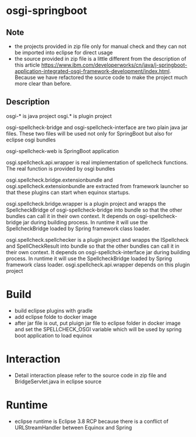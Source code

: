 # osgi-springboot

## Note

* the projects provided in zip file only for manual check and they can not be imported into eclipse for direct usage
* the source provided in zip file is a little different from the description of this article https://www.ibm.com/developerworks/cn/java/j-springboot-application-integrated-osgi-framework-development/index.html. Because we have refactored the source code to make the project much more clear than before.

## Description

osgi-* is java project
osgi.* is plugin project

osgi-spellcheck-bridge and osgi-spellcheck-interface are two plain java jar files. These two files will be used not only for SpringBoot but also for eclipse osgi bundles

osgi-spellcheck-web is SpringBoot application

osgi.spellcheck.api.wrapper is real implementation of spellcheck functions. The real function is provided by osgi bundles

osgi.spellcheck.bridge.extensionbundle and osgi.spellcheck.extensionbundle are extracted from framework launcher so that these plugins can start when equinox startups.

osgi.spellcheck.bridge.wrapper is a plugin project and wrapps the SpellcheckBridge of osgi-spellcheck-bridge into bundle so that the other bundles can call it in their own context. It depends on osgi-spellcheck-bridge jar during building process. In runtime it will use the SpellcheckBridge loaded by Spring framework class loader. 

osgi.spellcheck.spellchecker is a plugin project and wrapps the ISpellcheck and SpellCheckResult into bundle so that the other bundles can call it in their own context. It depends on osgi-spellchck-interface jar during building process. In runtime it will use the SpellcheckBridge loaded by Spring framework class loader. osgi.spellcheck.api.wrapper depends on this plugin project

# Build

* build eclipse plugins with gradle
* add eclipse folde to docker image
* after jar file is out, put pluign jar file to eclipse folder in docker image and set the SPELLCHECK_OSGI variable which will be used by spring boot application to load equinox

# Interaction
* Detail interaction please refer to the source code in zip file and BridgeServlet.java in eclipse source

# Runtime
* eclipse runtime is Eclipse 3.8 RCP because there is a conflict of URLStreamHandler between Equinox and Spring
